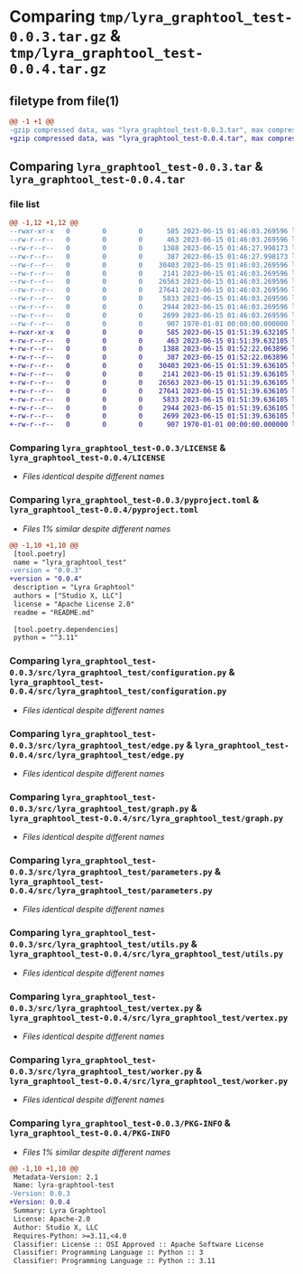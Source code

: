 # Comparing `tmp/lyra_graphtool_test-0.0.3.tar.gz` & `tmp/lyra_graphtool_test-0.0.4.tar.gz`

## filetype from file(1)

```diff
@@ -1 +1 @@
-gzip compressed data, was "lyra_graphtool_test-0.0.3.tar", max compression
+gzip compressed data, was "lyra_graphtool_test-0.0.4.tar", max compression
```

## Comparing `lyra_graphtool_test-0.0.3.tar` & `lyra_graphtool_test-0.0.4.tar`

### file list

```diff
@@ -1,12 +1,12 @@
--rwxr-xr-x   0        0        0      585 2023-06-15 01:46:03.269596 lyra_graphtool_test-0.0.3/LICENSE
--rw-r--r--   0        0        0      463 2023-06-15 01:46:03.269596 lyra_graphtool_test-0.0.3/README.md
--rw-r--r--   0        0        0     1388 2023-06-15 01:46:27.998173 lyra_graphtool_test-0.0.3/pyproject.toml
--rw-r--r--   0        0        0      387 2023-06-15 01:46:27.998173 lyra_graphtool_test-0.0.3/src/lyra_graphtool_test/__init__.py
--rw-r--r--   0        0        0    30403 2023-06-15 01:46:03.269596 lyra_graphtool_test-0.0.3/src/lyra_graphtool_test/configuration.py
--rw-r--r--   0        0        0     2141 2023-06-15 01:46:03.269596 lyra_graphtool_test-0.0.3/src/lyra_graphtool_test/edge.py
--rw-r--r--   0        0        0    26563 2023-06-15 01:46:03.269596 lyra_graphtool_test-0.0.3/src/lyra_graphtool_test/graph.py
--rw-r--r--   0        0        0    27641 2023-06-15 01:46:03.269596 lyra_graphtool_test-0.0.3/src/lyra_graphtool_test/parameters.py
--rw-r--r--   0        0        0     5833 2023-06-15 01:46:03.269596 lyra_graphtool_test-0.0.3/src/lyra_graphtool_test/utils.py
--rw-r--r--   0        0        0     2944 2023-06-15 01:46:03.269596 lyra_graphtool_test-0.0.3/src/lyra_graphtool_test/vertex.py
--rw-r--r--   0        0        0     2699 2023-06-15 01:46:03.269596 lyra_graphtool_test-0.0.3/src/lyra_graphtool_test/worker.py
--rw-r--r--   0        0        0      907 1970-01-01 00:00:00.000000 lyra_graphtool_test-0.0.3/PKG-INFO
+-rwxr-xr-x   0        0        0      585 2023-06-15 01:51:39.632105 lyra_graphtool_test-0.0.4/LICENSE
+-rw-r--r--   0        0        0      463 2023-06-15 01:51:39.632105 lyra_graphtool_test-0.0.4/README.md
+-rw-r--r--   0        0        0     1388 2023-06-15 01:52:22.063896 lyra_graphtool_test-0.0.4/pyproject.toml
+-rw-r--r--   0        0        0      387 2023-06-15 01:52:22.063896 lyra_graphtool_test-0.0.4/src/lyra_graphtool_test/__init__.py
+-rw-r--r--   0        0        0    30403 2023-06-15 01:51:39.636105 lyra_graphtool_test-0.0.4/src/lyra_graphtool_test/configuration.py
+-rw-r--r--   0        0        0     2141 2023-06-15 01:51:39.636105 lyra_graphtool_test-0.0.4/src/lyra_graphtool_test/edge.py
+-rw-r--r--   0        0        0    26563 2023-06-15 01:51:39.636105 lyra_graphtool_test-0.0.4/src/lyra_graphtool_test/graph.py
+-rw-r--r--   0        0        0    27641 2023-06-15 01:51:39.636105 lyra_graphtool_test-0.0.4/src/lyra_graphtool_test/parameters.py
+-rw-r--r--   0        0        0     5833 2023-06-15 01:51:39.636105 lyra_graphtool_test-0.0.4/src/lyra_graphtool_test/utils.py
+-rw-r--r--   0        0        0     2944 2023-06-15 01:51:39.636105 lyra_graphtool_test-0.0.4/src/lyra_graphtool_test/vertex.py
+-rw-r--r--   0        0        0     2699 2023-06-15 01:51:39.636105 lyra_graphtool_test-0.0.4/src/lyra_graphtool_test/worker.py
+-rw-r--r--   0        0        0      907 1970-01-01 00:00:00.000000 lyra_graphtool_test-0.0.4/PKG-INFO
```

### Comparing `lyra_graphtool_test-0.0.3/LICENSE` & `lyra_graphtool_test-0.0.4/LICENSE`

 * *Files identical despite different names*

### Comparing `lyra_graphtool_test-0.0.3/pyproject.toml` & `lyra_graphtool_test-0.0.4/pyproject.toml`

 * *Files 1% similar despite different names*

```diff
@@ -1,10 +1,10 @@
 [tool.poetry]
 name = "lyra_graphtool_test"
-version = "0.0.3"
+version = "0.0.4"
 description = "Lyra Graphtool"
 authors = ["Studio X, LLC"]
 license = "Apache License 2.0"
 readme = "README.md"
 
 [tool.poetry.dependencies]
 python = "^3.11"
```

### Comparing `lyra_graphtool_test-0.0.3/src/lyra_graphtool_test/configuration.py` & `lyra_graphtool_test-0.0.4/src/lyra_graphtool_test/configuration.py`

 * *Files identical despite different names*

### Comparing `lyra_graphtool_test-0.0.3/src/lyra_graphtool_test/edge.py` & `lyra_graphtool_test-0.0.4/src/lyra_graphtool_test/edge.py`

 * *Files identical despite different names*

### Comparing `lyra_graphtool_test-0.0.3/src/lyra_graphtool_test/graph.py` & `lyra_graphtool_test-0.0.4/src/lyra_graphtool_test/graph.py`

 * *Files identical despite different names*

### Comparing `lyra_graphtool_test-0.0.3/src/lyra_graphtool_test/parameters.py` & `lyra_graphtool_test-0.0.4/src/lyra_graphtool_test/parameters.py`

 * *Files identical despite different names*

### Comparing `lyra_graphtool_test-0.0.3/src/lyra_graphtool_test/utils.py` & `lyra_graphtool_test-0.0.4/src/lyra_graphtool_test/utils.py`

 * *Files identical despite different names*

### Comparing `lyra_graphtool_test-0.0.3/src/lyra_graphtool_test/vertex.py` & `lyra_graphtool_test-0.0.4/src/lyra_graphtool_test/vertex.py`

 * *Files identical despite different names*

### Comparing `lyra_graphtool_test-0.0.3/src/lyra_graphtool_test/worker.py` & `lyra_graphtool_test-0.0.4/src/lyra_graphtool_test/worker.py`

 * *Files identical despite different names*

### Comparing `lyra_graphtool_test-0.0.3/PKG-INFO` & `lyra_graphtool_test-0.0.4/PKG-INFO`

 * *Files 1% similar despite different names*

```diff
@@ -1,10 +1,10 @@
 Metadata-Version: 2.1
 Name: lyra-graphtool-test
-Version: 0.0.3
+Version: 0.0.4
 Summary: Lyra Graphtool
 License: Apache-2.0
 Author: Studio X, LLC
 Requires-Python: >=3.11,<4.0
 Classifier: License :: OSI Approved :: Apache Software License
 Classifier: Programming Language :: Python :: 3
 Classifier: Programming Language :: Python :: 3.11
```

